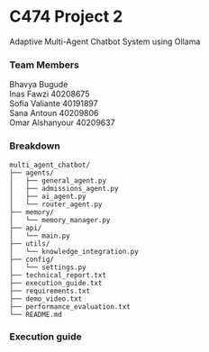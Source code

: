 # C474 Project 2
Adaptive Multi-Agent Chatbot System using Ollama

### Team Members
Bhavya Bugude
<br> Inas Fawzi 40208675
<br> Sofia Valiante 40191897
<br> Sana Antoun 40209806
<br> Omar Alshanyour 40209637 

### Breakdown
```
multi_agent_chatbot/
├── agents/
│   ├── general_agent.py
│   ├── admissions_agent.py
│   ├── ai_agent.py
│   └── router_agent.py
├── memory/
│   └── memory_manager.py
├── api/
│   └── main.py
├── utils/
│   └── knowledge_integration.py
├── config/
│   └── settings.py
├── technical_report.txt
├── execution_guide.txt
├── requirements.txt
├── demo_video.txt
├── performance_evaluation.txt
└── README.md
```

### Execution guide

